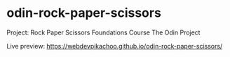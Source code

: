 # odin-rock-paper-scissors
Project: Rock Paper Scissors
Foundations Course
The Odin Project

Live preview:
https://webdevpikachoo.github.io/odin-rock-paper-scissors/
